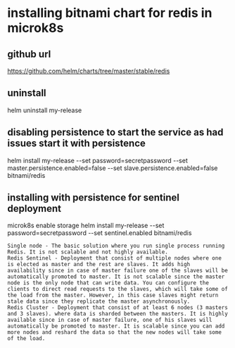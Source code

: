 # installing bitnami chart for redis in microk8s
## github url
https://github.com/helm/charts/tree/master/stable/redis

## uninstall
helm uninstall my-release

## disabling persistence to start the service as had issues start it with persistence
helm install my-release   --set password=secretpassword   --set master.persistence.enabled=false --set slave.persistence.enabled=false  bitnami/redis

## installing with persistence for sentinel deployment
microk8s enable storage
helm install my-release   --set password=secretpassword --set sentinel.enabled bitnami/redis 

```
Single node - The basic solution where you run single process running Redis. It is not scalable and not highly available.
Redis Sentinel - Deployment that consist of multiple nodes where one is elected as master and the rest are slaves. It adds high availability since in case of master failure one of the slaves will be automatically promoted to master. It is not scalable since the master node is the only node that can write data. You can configure the clients to direct read requests to the slaves, which will take some of the load from the master. However, in this case slaves might return stale data since they replicate the master asynchronously.
Redis Cluster - Deployment that consist of at least 6 nodes (3 masters and 3 slaves). where data is sharded between the masters. It is highly available since in case of master failure, one of his slaves will automatically be promoted to master. It is scalable since you can add more nodes and reshard the data so that the new nodes will take some of the load.
```


#